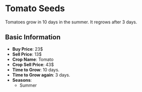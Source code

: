 # Tomato Seeds

Tomatoes grow in 10 days in the summer. It regrows after 3 days.

## Basic Information

- **Buy Price**: 23$
- **Sell Price**: 13$
- **Crop Name**: Tomato
- **Crop Sell Price**: 43$
- **Time to Grow**: 10 days.
- **Time to Grow again**: 3 days.
- **Seasons**:
  - Summer